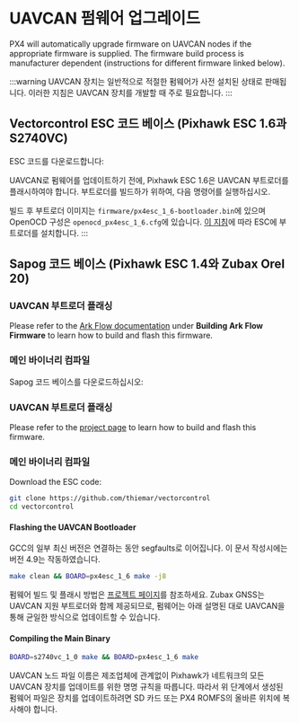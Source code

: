 # UAVCAN 펌웨어 업그레이드

PX4 will automatically upgrade firmware on UAVCAN nodes if the appropriate firmware is supplied. The firmware build process is manufacturer dependent (instructions for different firmware linked below).

:::warning
UAVCAN 장치는 일반적으로 적절한 펌웨어가 사전 설치된 상태로 판매됩니다. 
이러한 지침은 UAVCAN 장치를 개발할 때 주로 필요합니다.
:::

## Vectorcontrol ESC 코드 베이스 (Pixhawk ESC  1.6과 S2740VC)

ESC 코드를 다운로드합니다:

UAVCAN로 펌웨어를 업데이트하기 전에, Pixhawk ESC 1.6은 UAVCAN 부트로더를 플래시하여야 합니다. 부트로더를 빌드하가 위하여, 다음 명령어를 실행하십시오.

빌드 후 부트로더 이미지는 `firmware/px4esc_1_6-bootloader.bin`에 있으며 OpenOCD 구성은 `openocd_px4esc_1_6.cfg`에 있습니다. [이 지침](../uavcan/bootloader_installation.md)에 따라 ESC에 부트로더를 설치합니다.
:::

## Sapog 코드 베이스 (Pixhawk ESC 1.4와 Zubax Orel 20)

### UAVCAN 부트로더 플래싱

Please refer to the [Ark Flow documentation](./ark_flow.md) under **Building Ark Flow Firmware** to learn how to build and flash this firmware.

### 메인 바이너리 컴파일

Sapog 코드 베이스를 다운로드하십시오:

### UAVCAN 부트로더 플래싱

Please refer to the [project page](https://github.com/Zubax/zubax_gnss) to learn how to build and flash this firmware.

### 메인 바이너리 컴파일

Download the ESC code:

```sh
git clone https://github.com/thiemar/vectorcontrol
cd vectorcontrol
```

#### Flashing the UAVCAN Bootloader

GCC의 일부 최신 버전은 연결하는 동안 segfaults로 이어집니다. 이 문서 작성시에는 버전 4.9는 작동하였습니다.

```sh
make clean && BOARD=px4esc_1_6 make -j8
```

펌웨어 빌드 및 플래시 방법은 [프로젝트 페이지](https://github.com/Zubax/zubax_gnss)를 참조하세요. Zubax GNSS는 UAVCAN 지원 부트로더와 함께 제공되므로, 펌웨어는 아래 설명된 대로 UAVCAN을 통해 균일한 방식으로 업데이트할 수 있습니다.

#### Compiling the Main Binary

```sh
BOARD=s2740vc_1_0 make && BOARD=px4esc_1_6 make
```

UAVCAN 노드 파일 이름은 제조업체에 관계없이 Pixhawk가 네트워크의 모든 UAVCAN 장치를 업데이트를 위한 명명 규칙을 따릅니다. 따라서 위 단계에서 생성된 펌웨어 파일은 장치를 업데이트하려면 SD 카드 또는 PX4 ROMFS의 올바른 위치에 복사해야 합니다.
